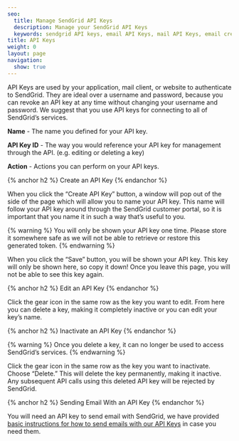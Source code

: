 ```yaml
---
seo:
  title: Manage SendGrid API Keys
  description: Manage your SendGrid API Keys
  keywords: sendgrid API keys, email API Keys, mail API Keys, email credentials, send credentials
title: API Keys
weight: 0
layout: page
navigation:
  show: true
---
```


API Keys are used by your application, mail client, or website to authenticate to SendGrid. They are ideal over a username and password, because you can revoke an API key at any time without changing your username and password. We suggest that you use API keys for connecting to all of SendGrid’s services.

**Name** - The name you defined for your API key.

**API Key ID** - The way you would reference your API key for management through the API. (e.g. editing or deleting a key)

**Action** - Actions you can perform on your API keys.

{% anchor h2 %}
Create an API Key
{% endanchor %}

When you click the “Create API Key” button, a window will pop out of the side of the page which will allow you to name your API key. This name will follow your API key around through the SendGrid customer portal, so it is important that you name it in such a way that’s useful to you.

{% warning %}
You will only be shown your API key one time. Please store it somewhere safe as we will not be able to retrieve or restore this generated token.
{% endwarning %}

When you click the “Save” button, you will be shown your API key. This key will only be shown here, so copy it down! Once you leave this page, you will not be able to see this key again.

{% anchor h2 %}
Edit an API Key
{% endanchor %}

Click the gear icon in the same row as the key you want to edit. From here you can delete a key, making it completely inactive or you can edit your key’s name.

{% anchor h2 %}
Inactivate an API Key
{% endanchor %}

{% warning %}
Once you delete a key, it can no longer be used to access SendGrid’s services.
{% endwarning %}

Click the gear icon in the same row as the key you want to inactivate. Choose “Delete.” This will delete the key permanently, making it inactive. Any subsequent API calls using this deleted API key will be rejected by SendGrid.

{% anchor h2 %}
Sending Email With an API Key
{% endanchor %}

You will need an API key to send email with SendGrid, we have provided [basic instructions for how to send emails with our API Keys]({{root_url}}/Classroom/Send/api_keys.html) in case you need them.

